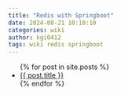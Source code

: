 ```yaml
---
title: "Redis with Springboot"
date: 2024-08-21 10:10:10
categories: wiki
author: kgi0412
tags: wiki redis springboot
---
```

<ul>
  {% for post in site.posts %}
    <li>
      <a href="{{ post.url }}">{{ post.title }}</a>
    </li>
  {% endfor %}
</ul>
